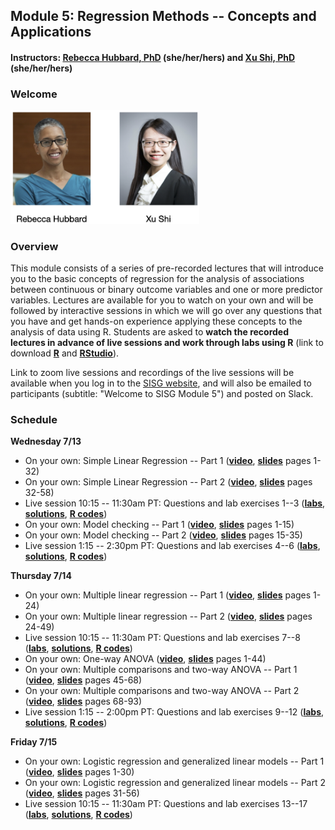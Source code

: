 ## Module 5: Regression Methods -- Concepts and Applications 
#### Instructors: [Rebecca Hubbard, PhD](https://www.med.upenn.edu/ehr-stats) (she/her/hers) and [Xu Shi, PhD](https://www.xuritashi.com) (she/her/hers)

### Welcome
[<img src="welcome.png" height="60%" width="60%">](https://youtu.be/pVWQI6F2TpA)

### Overview
This module consists of a series of pre-recorded lectures that will introduce you to the basic concepts of regression for the analysis of associations between continuous or binary outcome variables and one or more predictor variables. Lectures are available for you to watch on your own and will be followed by interactive sessions in which we will go over any questions that you have and get hands-on experience applying these concepts to the analysis of data using R. Students are asked to **watch the recorded lectures in advance of live sessions and work through labs using R** (link to download **[R](https://cran.r-project.org/)** and **[RStudio](https://rstudio.com/products/rstudio/download/#download)**).

Link to zoom live sessions and recordings of the live sessions will be available when you log in to the [SISG website](https://si.biostat.washington.edu/suminst/SISG2022/modules/SM2105), and will also be emailed to participants (subtitle: "Welcome to SISG Module 5") and posted on Slack. 

### Schedule

**Wednesday 7/13**
* On your own: Simple Linear Regression -- Part 1 (**[video](https://youtu.be/Hrbx_6zkxzw)**, **[slides](/slides/1_SimpleLinearRegression.pdf)** pages 1-32)
* On your own: Simple Linear Regression -- Part 2 (**[video](https://youtu.be/vqfW5-ts9_U)**, **[slides](/slides/1_SimpleLinearRegression.pdf)** pages 32-58)
* Live session 10:15 -- 11:30am PT: Questions and lab exercises 1--3  (**[labs](/slides/2022_SISG_5_Labs.pdf)**, **[solutions](/slides/2022_SISG_5_Labs_Solutions.pdf)**, **[R codes](/slides/2022_SISG_5_Labs_Code.R)**)
* On your own: Model checking -- Part 1 (**[video](https://youtu.be/ijHe7pmkcIQ)**, **[slides](/slides/2_ModelChecking.pdf)** pages 1-15)
* On your own: Model checking -- Part 2 (**[video](https://youtu.be/-lV2ggV6twA)**, **[slides](/slides/2_ModelChecking.pdf)** pages 15-35)
* Live session 1:15 -- 2:30pm PT: Questions and lab exercises 4--6  (**[labs](/slides/2022_SISG_5_Labs.pdf)**, **[solutions](/slides/2022_SISG_5_Labs_Solutions.pdf)**, **[R codes](/slides/2022_SISG_5_Labs_Code.R)**)

**Thursday 7/14**
* On your own: Multiple linear regression -- Part 1 (**[video](https://youtu.be/slc_HqJmZr8)**, **[slides](/slides/3_MultipleLinearRegression.pdf)** pages 1-24)
* On your own: Multiple linear regression -- Part 2 (**[video](https://youtu.be/glVDPDq89XI)**, **[slides](/slides/3_MultipleLinearRegression.pdf)** pages 24-49)
* Live session 10:15 -- 11:30am PT: Questions and lab exercises 7--8  (**[labs](/slides/2022_SISG_5_Labs.pdf)**, **[solutions](/slides/2022_SISG_5_Labs_Solutions.pdf)**, **[R codes](/slides/2022_SISG_5_Labs_Code.R)**)
* On your own: One-way ANOVA (**[video]( https://youtu.be/iizDxDvx5Uk)**, **[slides](/slides/4_OneWayANOVA.pdf)** pages 1-44)
* On your own: Multiple comparisons and two-way ANOVA -- Part 1 (**[video](https://youtu.be/y4C8eFH8dto)**, **[slides](/slides/5_MultipleComparisons_TwoWayANOVA.pdf)** pages 45-68)
* On your own: Multiple comparisons and two-way ANOVA -- Part 2 (**[video](https://youtu.be/4VcdwE7Olfk)**, **[slides](/slides/5_MultipleComparisons_TwoWayANOVA.pdf)** pages 68-93)
* Live session 1:15 -- 2:00pm PT: Questions and lab exercises 9--12  (**[labs](/slides/2022_SISG_5_Labs.pdf)**, **[solutions](/slides/2022_SISG_5_Labs_Solutions.pdf)**, **[R codes](/slides/2022_SISG_5_Labs_Code.R)**)

**Friday 7/15**
* On your own: Logistic regression and generalized linear models -- Part 1 (**[video](https://youtu.be/h12mvtkqj3c)**, **[slides](/slides/6_LogisticRegression.pdf)** pages 1-30)
* On your own: Logistic regression and generalized linear models -- Part 2 (**[video](https://youtu.be/0Dgu5h7MwCs)**, **[slides](/slides/6_LogisticRegression.pdf)** pages 31-56)
* Live session 10:15 -- 11:30am PT: Questions and lab exercises 13--17  (**[labs](/slides/2022_SISG_5_Labs.pdf)**, **[solutions](/slides/2022_SISG_5_Labs_Solutions.pdf)**, **[R codes](/slides/2022_SISG_5_Labs_Code.R)**)


